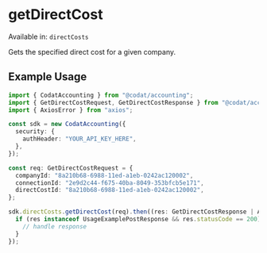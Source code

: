 # getDirectCost
Available in: `directCosts`

Gets the specified direct cost for a given company.

## Example Usage
```typescript
import { CodatAccounting } from "@codat/accounting";
import { GetDirectCostRequest, GetDirectCostResponse } from "@codat/accounting/dist/sdk/models/operations";
import { AxiosError } from "axios";

const sdk = new CodatAccounting({
  security: {
    authHeader: "YOUR_API_KEY_HERE",
  },
});

const req: GetDirectCostRequest = {
  companyId: "8a210b68-6988-11ed-a1eb-0242ac120002",
  connectionId: "2e9d2c44-f675-40ba-8049-353bfcb5e171",
  directCostId: "8a210b68-6988-11ed-a1eb-0242ac120002",
};

sdk.directCosts.getDirectCost(req).then((res: GetDirectCostResponse | AxiosError) => {
  if (res instanceof UsageExamplePostResponse && res.statusCode == 200) {
    // handle response
  }
});
```